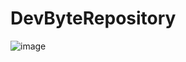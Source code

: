 DevByteRepository
==================================
![image](https://github.com/sarapmagcode/Repository-pattern-using-Room-and-Retrofit/assets/85553852/afaed516-3107-45db-879b-f1a88c6c87db)
